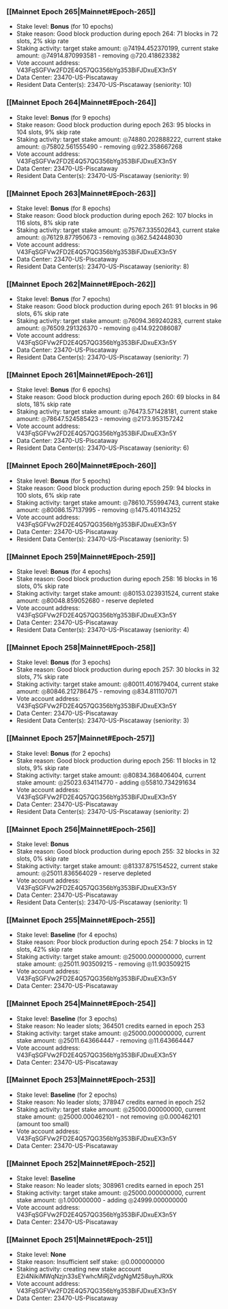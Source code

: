 ### [[Mainnet Epoch 265|Mainnet#Epoch-265]]
* Stake level: **Bonus** (for 10 epochs)
* Stake reason: Good block production during epoch 264: 71 blocks in 72 slots, 2% skip rate
* Staking activity: target stake amount: ◎74194.452370199, current stake amount: ◎74914.870993581 - removing ◎720.418623382
* Vote account address: V43FqSGFVw2FD2E4Q57QG356bYg353BiFJDxuEX3n5Y
* Data Center: 23470-US-Piscataway
* Resident Data Center(s): 23470-US-Piscataway (seniority: 10)
### [[Mainnet Epoch 264|Mainnet#Epoch-264]]
* Stake level: **Bonus** (for 9 epochs)
* Stake reason: Good block production during epoch 263: 95 blocks in 104 slots, 9% skip rate
* Staking activity: target stake amount: ◎74880.202888222, current stake amount: ◎75802.561555490 - removing ◎922.358667268
* Vote account address: V43FqSGFVw2FD2E4Q57QG356bYg353BiFJDxuEX3n5Y
* Data Center: 23470-US-Piscataway
* Resident Data Center(s): 23470-US-Piscataway (seniority: 9)
### [[Mainnet Epoch 263|Mainnet#Epoch-263]]
* Stake level: **Bonus** (for 8 epochs)
* Stake reason: Good block production during epoch 262: 107 blocks in 116 slots, 8% skip rate
* Staking activity: target stake amount: ◎75767.335502643, current stake amount: ◎76129.877950673 - removing ◎362.542448030
* Vote account address: V43FqSGFVw2FD2E4Q57QG356bYg353BiFJDxuEX3n5Y
* Data Center: 23470-US-Piscataway
* Resident Data Center(s): 23470-US-Piscataway (seniority: 8)
### [[Mainnet Epoch 262|Mainnet#Epoch-262]]
* Stake level: **Bonus** (for 7 epochs)
* Stake reason: Good block production during epoch 261: 91 blocks in 96 slots, 6% skip rate
* Staking activity: target stake amount: ◎76094.369240283, current stake amount: ◎76509.291326370 - removing ◎414.922086087
* Vote account address: V43FqSGFVw2FD2E4Q57QG356bYg353BiFJDxuEX3n5Y
* Data Center: 23470-US-Piscataway
* Resident Data Center(s): 23470-US-Piscataway (seniority: 7)
### [[Mainnet Epoch 261|Mainnet#Epoch-261]]
* Stake level: **Bonus** (for 6 epochs)
* Stake reason: Good block production during epoch 260: 69 blocks in 84 slots, 18% skip rate
* Staking activity: target stake amount: ◎76473.571428181, current stake amount: ◎78647.524585423 - removing ◎2173.953157242
* Vote account address: V43FqSGFVw2FD2E4Q57QG356bYg353BiFJDxuEX3n5Y
* Data Center: 23470-US-Piscataway
* Resident Data Center(s): 23470-US-Piscataway (seniority: 6)
### [[Mainnet Epoch 260|Mainnet#Epoch-260]]
* Stake level: **Bonus** (for 5 epochs)
* Stake reason: Good block production during epoch 259: 94 blocks in 100 slots, 6% skip rate
* Staking activity: target stake amount: ◎78610.755994743, current stake amount: ◎80086.157137995 - removing ◎1475.401143252
* Vote account address: V43FqSGFVw2FD2E4Q57QG356bYg353BiFJDxuEX3n5Y
* Data Center: 23470-US-Piscataway
* Resident Data Center(s): 23470-US-Piscataway (seniority: 5)
### [[Mainnet Epoch 259|Mainnet#Epoch-259]]
* Stake level: **Bonus** (for 4 epochs)
* Stake reason: Good block production during epoch 258: 16 blocks in 16 slots, 0% skip rate
* Staking activity: target stake amount: ◎80153.023931524, current stake amount: ◎80048.859052680 - reserve depleted
* Vote account address: V43FqSGFVw2FD2E4Q57QG356bYg353BiFJDxuEX3n5Y
* Data Center: 23470-US-Piscataway
* Resident Data Center(s): 23470-US-Piscataway (seniority: 4)
### [[Mainnet Epoch 258|Mainnet#Epoch-258]]
* Stake level: **Bonus** (for 3 epochs)
* Stake reason: Good block production during epoch 257: 30 blocks in 32 slots, 7% skip rate
* Staking activity: target stake amount: ◎80011.401679404, current stake amount: ◎80846.212786475 - removing ◎834.811107071
* Vote account address: V43FqSGFVw2FD2E4Q57QG356bYg353BiFJDxuEX3n5Y
* Data Center: 23470-US-Piscataway
* Resident Data Center(s): 23470-US-Piscataway (seniority: 3)
### [[Mainnet Epoch 257|Mainnet#Epoch-257]]
* Stake level: **Bonus** (for 2 epochs)
* Stake reason: Good block production during epoch 256: 11 blocks in 12 slots, 9% skip rate
* Staking activity: target stake amount: ◎80834.368406404, current stake amount: ◎25023.634114770 - adding ◎55810.734291634
* Vote account address: V43FqSGFVw2FD2E4Q57QG356bYg353BiFJDxuEX3n5Y
* Data Center: 23470-US-Piscataway
* Resident Data Center(s): 23470-US-Piscataway (seniority: 2)
### [[Mainnet Epoch 256|Mainnet#Epoch-256]]
* Stake level: **Bonus**
* Stake reason: Good block production during epoch 255: 32 blocks in 32 slots, 0% skip rate
* Staking activity: target stake amount: ◎81337.875154522, current stake amount: ◎25011.836564029 - reserve depleted
* Vote account address: V43FqSGFVw2FD2E4Q57QG356bYg353BiFJDxuEX3n5Y
* Data Center: 23470-US-Piscataway
* Resident Data Center(s): 23470-US-Piscataway (seniority: 1)
### [[Mainnet Epoch 255|Mainnet#Epoch-255]]
* Stake level: **Baseline** (for 4 epochs)
* Stake reason: Poor block production during epoch 254: 7 blocks in 12 slots, 42% skip rate
* Staking activity: target stake amount: ◎25000.000000000, current stake amount: ◎25011.903509215 - removing ◎11.903509215
* Vote account address: V43FqSGFVw2FD2E4Q57QG356bYg353BiFJDxuEX3n5Y
* Data Center: 23470-US-Piscataway
### [[Mainnet Epoch 254|Mainnet#Epoch-254]]
* Stake level: **Baseline** (for 3 epochs)
* Stake reason: No leader slots; 364501 credits earned in epoch 253
* Staking activity: target stake amount: ◎25000.000000000, current stake amount: ◎25011.643664447 - removing ◎11.643664447
* Vote account address: V43FqSGFVw2FD2E4Q57QG356bYg353BiFJDxuEX3n5Y
* Data Center: 23470-US-Piscataway
### [[Mainnet Epoch 253|Mainnet#Epoch-253]]
* Stake level: **Baseline** (for 2 epochs)
* Stake reason: No leader slots; 378947 credits earned in epoch 252
* Staking activity: target stake amount: ◎25000.000000000, current stake amount: ◎25000.000462101 - not removing ◎0.000462101 (amount too small)
* Vote account address: V43FqSGFVw2FD2E4Q57QG356bYg353BiFJDxuEX3n5Y
* Data Center: 23470-US-Piscataway
### [[Mainnet Epoch 252|Mainnet#Epoch-252]]
* Stake level: **Baseline**
* Stake reason: No leader slots; 308961 credits earned in epoch 251
* Staking activity: target stake amount: ◎25000.000000000, current stake amount: ◎1.000000000 - adding ◎24999.000000000
* Vote account address: V43FqSGFVw2FD2E4Q57QG356bYg353BiFJDxuEX3n5Y
* Data Center: 23470-US-Piscataway
### [[Mainnet Epoch 251|Mainnet#Epoch-251]]
* Stake level: **None**
* Stake reason: Insufficient self stake: ◎0.000000000
* Staking activity: creating new stake account E2i4NikiMWqNzjn33sEYwhcMiRjZvdgNgM258uyhJRXk
* Vote account address: V43FqSGFVw2FD2E4Q57QG356bYg353BiFJDxuEX3n5Y
* Data Center: 23470-US-Piscataway